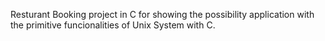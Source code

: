 Resturant Booking project in C for showing the possibility application with the primitive funcionalities of Unix System with C.

